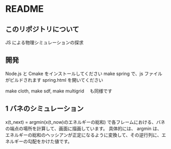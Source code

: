 # README

## このリポジトリについて

JS による物理シミュレーションの探求

## 開発

Node.js と Cmake をインストールしてください
make spring で、js ファイルがビルドされます
spring.html を開いてください

make cloth, make sdf, make multigrid 　も同様です

## 1 バネのシミュレーション

x(t_next) = argmin(x(t_now)のエネルギーの総和) で各フレームにおける、バネの端点の場所を計算して、画面に描画しています。
具体的には、 argmin は、　エネルギーの総和のヘッシアンが正定になるように変換して、その逆行列に、エネルギーの勾配をかけた値です。
